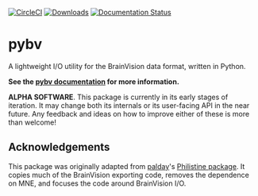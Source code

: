 [![CircleCI](https://circleci.com/gh/bids-standard/pybv.svg?style=svg)](https://circleci.com/gh/bids-standard/pybv)
[![Downloads](https://pepy.tech/badge/pybv)](https://pepy.tech/project/pybv)
[![Documentation Status](https://readthedocs.org/projects/pybv/badge/?version=latest)](https://pybv.readthedocs.io/en/latest/?badge=latest)

# pybv

A lightweight I/O utility for the BrainVision data format, written in Python.

**See the [pybv documentation](https://pybv.readthedocs.io) for more
information.**

**ALPHA SOFTWARE**. This package is currently in its early stages of iteration.
It may change both its internals or its user-facing API in the near future. Any
feedback and ideas on how to improve either of these is more than welcome!

## Acknowledgements

This package was originally adapted from
[palday](https://palday.bitbucket.io/)'s
[Philistine package](https://gitlab.com/palday/philistine). It copies much of
the BrainVision exporting code, removes the dependence on MNE, and focuses the
code around BrainVision I/O.
